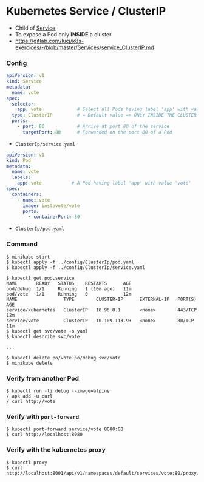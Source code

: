 # Kubernetes Service / ClusterIP

- Child of [Service](..)
- To expose a Pod only **INSIDE** a cluster
- https://gitlab.com/lucj/k8s-exercices/-/blob/master/Services/service_ClusterIP.md

### Config
```yaml
apiVersion: v1
kind: Service
metadata:
  name: vote
spec:
  selector:
    app: vote             # Select all Pods having label 'app' with value 'vote'
  type: ClusterIP         # = Default value => ONLY INSIDE THE CLUSTER
  ports:
    - port: 80            # Arrive at port 80 of the service
      targetPort: 80      # Forwarded on the port 80 of a Pod
```
- `ClusterIp/service.yaml`

```yaml
apiVersion: v1
kind: Pod
metadata:
  name: vote
  labels:
    app: vote           # A Pod having label 'app' with value 'vote'
spec:
  containers:
    - name: vote
      image: instavote/vote
      ports:
        - containerPort: 80
```
- `ClusterIp/pod.yaml`

### Command
```shell
$ minikube start
$ kubectl apply -f ../config/ClusterIp/pod.yaml
$ kubectl apply -f ../config/ClusterIp/service.yaml

$ kubectl get pod,service
NAME       READY   STATUS    RESTARTS      AGE
pod/debug  1/1     Running   1 (10m ago)   11m
pod/vote   1/1     Running   0             12m
NAME                 TYPE        CLUSTER-IP      EXTERNAL-IP   PORT(S)   AGE
service/kubernetes   ClusterIP   10.96.0.1       <none>        443/TCP   12m
service/vote         ClusterIP   10.109.113.93   <none>        80/TCP    11m
$ kubectl get svc/vote -o yaml
$ kubectl describe svc/vote

...

$ kubectl delete po/vote po/debug svc/vote
$ minikube delete
```

### Verify from another Pod
```shell
$ kubectl run -ti debug --image=alpine
/ apk add -u curl
/ curl http://vote
```

### Verify with `port-forward`
```shell
$ kubectl port-forward service/vote 8080:80
$ curl http://localhost:8080
```

### Verify with the kubernetes proxy
```shell
$ kubectl proxy
$ curl http://localhost:8001/api/v1/namespaces/default/services/vote:80/proxy/
```
